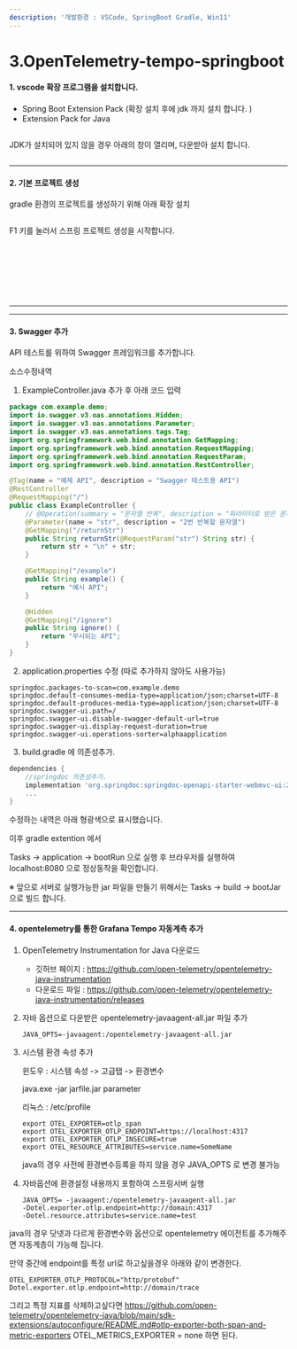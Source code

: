 ```yaml
---
description: '개발환경 : VSCode, SpringBoot Gradle, Win11'
---
```


# 3.OpenTelemetry-tempo-springboot

#### 1. vscode 확장 프로그램을 설치합니다.

* Spring Boot Extension Pack (확장 설치 후에 jdk 까지 설치 합니다. )
* Extension Pack for Java

<figure><img src="../.gitbook/assets/sprintbootjava.png" alt=""><figcaption></figcaption></figure>

JDK가 설치되어 있지 않을 경우 아래의 창이 열리며, 다운받아 설치 합니다.&#x20;

<div data-full-width="false">

<figure><img src="../.gitbook/assets/jdk-install.png" alt=""><figcaption></figcaption></figure>

</div>

***

#### 2. 기본 프로젝트 생성

gradle 환경의 프로젝트를 생성하기 위해 아래 확장 설치

<div align="left">

<figure><img src="../.gitbook/assets/extension-gradle-for-java.png" alt=""><figcaption></figcaption></figure>

</div>

F1 키를 눌러서 스프링 프로젝트 생성을 시작합니다.    &#x20;





<figure><img src="../.gitbook/assets/K-011.png" alt=""><figcaption></figcaption></figure>

<figure><img src="../.gitbook/assets/K-012.png" alt=""><figcaption></figcaption></figure>

<figure><img src="../.gitbook/assets/K-013.png" alt=""><figcaption></figcaption></figure>

<figure><img src="../.gitbook/assets/K-014.png" alt=""><figcaption></figcaption></figure>

<figure><img src="../.gitbook/assets/K-015.png" alt=""><figcaption></figcaption></figure>

<figure><img src="../.gitbook/assets/K-016.png" alt=""><figcaption></figcaption></figure>

<figure><img src="../.gitbook/assets/K-017.png" alt=""><figcaption></figcaption></figure>

<figure><img src="../.gitbook/assets/K-018.png" alt=""><figcaption></figcaption></figure>





***

***

####

#### 3. Swagger 추가

API 테스트를 위하여 Swagger 프레임워크를 추가합니다.

소스수정내역

1. ExampleController.java 추가 후 아래 코드 입력

```java
package com.example.demo;
import io.swagger.v3.oas.annotations.Hidden;
import io.swagger.v3.oas.annotations.Parameter;
import io.swagger.v3.oas.annotations.tags.Tag;
import org.springframework.web.bind.annotation.GetMapping;
import org.springframework.web.bind.annotation.RequestMapping;
import org.springframework.web.bind.annotation.RequestParam;
import org.springframework.web.bind.annotation.RestController;

@Tag(name = "예제 API", description = "Swagger 테스트용 API")
@RestController
@RequestMapping("/")
public class ExampleController {
    // @Operation(summary = "문자열 반복", description = "파라미터로 받은 문자열을 2번 반복합니다.")
    @Parameter(name = "str", description = "2번 반복할 문자열")
    @GetMapping("/returnStr")
    public String returnStr(@RequestParam("str") String str) {
        return str + "\n" + str;
    }

    @GetMapping("/example")
    public String example() {
        return "예시 API";
    }

    @Hidden
    @GetMapping("/ignore")
    public String ignore() {
        return "무시되는 API";
    }
}
```

2. application.properties 수정 (따로 추가하지 않아도 사용가능)

```properties
springdoc.packages-to-scan=com.example.demo
springdoc.default-consumes-media-type=application/json;charset=UTF-8
springdoc.default-produces-media-type=application/json;charset=UTF-8
springdoc.swagger-ui.path=/
springdoc.swagger-ui.disable-swagger-default-url=true
springdoc.swagger-ui.display-request-duration=true
springdoc.swagger-ui.operations-sorter=alphaapplication
```

3. build.gradle 에 의존성추가.

```gradle
dependencies {
    //springdoc 의존성추가.
	implementation 'org.springdoc:springdoc-openapi-starter-webmvc-ui:2.0.2' 
	...
}
```

수정하는 내역은 아래 형광색으로 표시했습니다.

이후 gradle extention 에서

Tasks -> application -> bootRun 으로 실행 후 브라우저를 실행하여 localhost:8080 으로 정상동작을 확인합니다.

※ 앞으로 서버로 실행가능한 jar 파일을 만들기 위해서는 Tasks -> build -> bootJar으로 빌드 합니다.

***

#### 4. opentelemetry를 통한 Grafana Tempo 자동계측 추가

1. OpenTelemetry Instrumentation for Java 다운로드
   * 깃허브 페이지 : https://github.com/open-telemetry/opentelemetry-java-instrumentation
   * 다운로드 파일 : https://github.com/open-telemetry/opentelemetry-java-instrumentation/releases
2.  자바 옵션으로 다운받은 opentelemetry-javaagent-all.jar 파일 추가

    ```
    JAVA_OPTS=-javaagent:/opentelemetry-javaagent-all.jar
    ```
3.  시스템 환경 속성 추가

    윈도우 : 시스템 속성 -> 고급탭 -> 환경변수

    java.exe -jar jarfile.jar parameter

    리눅스 : /etc/profile

    ```
    export OTEL_EXPORTER=otlp_span
    export OTEL_EXPORTER_OTLP_ENDPOINT=https://localhost:4317
    export OTEL_EXPORTER_OTLP_INSECURE=true
    export OTEL_RESOURCE_ATTRIBUTES=service.name=SomeName
    ```

    java의 경우 사전에 환경변수등록을 하지 않을 경우 JAVA\_OPTS 로 변경 불가능
4.  자바옵션에 환경설정 내용까지 포함하여 스프링서버 실행

    ```
    JAVA_OPTS= -javaagent:/opentelemetry-javaagent-all.jar 
    -Dotel.exporter.otlp.endpoint=http://domain:4317
    -Dotel.resource.attributes=service.name=test
    ```

java의 경우 닷넷과 다르게 환경변수와 옵션으로 opentelemetry 에이전트를 추가해주면 자동계층이 가능해 집니다.

만약 중간에 endpoint를 특정 url로 하고싶을경우 아래와 같이 변경한다.

```
OTEL_EXPORTER_OTLP_PROTOCOL="http/protobuf" 
Dotel.exporter.otlp.endpoint=http://domain/trace
```

그리고 특정 지표를 삭제하고싶다면 https://github.com/open-telemetry/opentelemetry-java/blob/main/sdk-extensions/autoconfigure/README.md#otlp-exporter-both-span-and-metric-exporters OTEL\_METRICS\_EXPORTER = none 하면 된다.
